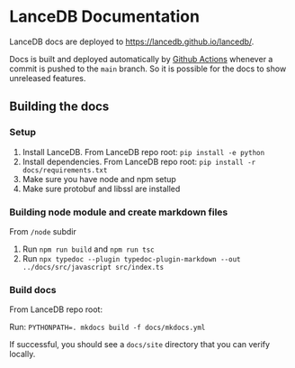 # LanceDB Documentation

LanceDB docs are deployed to https://lancedb.github.io/lancedb/.

Docs is built and deployed automatically by [Github Actions](.github/workflows/docs.yml)
whenever a commit is pushed to the `main` branch. So it is possible for the docs to show
unreleased features.

## Building the docs

### Setup
1. Install LanceDB. From LanceDB repo root: `pip install -e python`
2. Install dependencies. From LanceDB repo root: `pip install -r docs/requirements.txt`
3. Make sure you have node and npm setup
4. Make sure protobuf and libssl are installed

### Building node module and create markdown files
From `/node` subdir
1. Run `npm run build` and `npm run tsc`
2. Run `npx typedoc --plugin typedoc-plugin-markdown --out ../docs/src/javascript src/index.ts`

### Build docs
From LanceDB repo root:

Run: `PYTHONPATH=. mkdocs build -f docs/mkdocs.yml`

If successful, you should see a `docs/site` directory that you can verify locally.